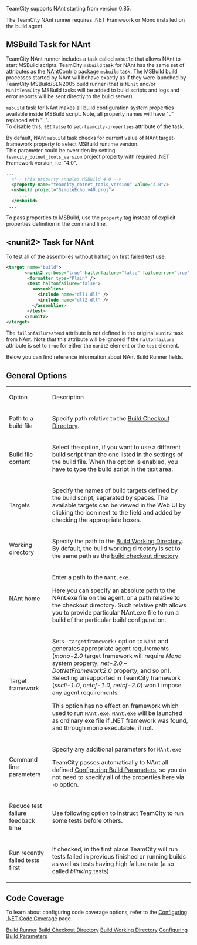 [//]: # (title: NAnt)
[//]: # (auxiliary-id: NAnt)
TeamCity supports NAnt starting from version 0.85.

<note>

The TeamCity NAnt runner requires .NET Framework or Mono installed on the build agent.
</note>

## MSBuild Task for NAnt


TeamCity NAnt runner includes a task called `msbuild` that allows NAnt to start MSBuild scripts. TeamCity `msbuild` task for NAnt has the same set of attributes as the [NAntContrib package](http://nantcontrib.sourceforge.net) `msbuild` task. The MSBuild build processes started by NAnt will behave exactly as if they were launched by TeamCity MSBuild/SLN2005 build runner (that is `NUnit` and/or `NUnitTeamCity` MSBuild tasks will be added to build scripts and logs and error reports will be sent directly to the build server).


<note>

`msbuild` task for NAnt makes all build configuration system properties available inside MSBuild script. Note, all property names will have "`.`" replaced with "`_`".   
To disable this, set `false` to `set-teamcity-properties` attribute of the task.
</note>



By default, NAnt `msbuild` task checks for current value of NAnt target\-framework property to select MSBuild runtime version.  
This parameter could be overriden by setting `teamcity_dotnet_tools_version` project property with required .NET Framework version, i.e. "4.0".


```XML
...
  <!-- this property enables MSBuild 4.0 -->
  <property name="teamcity_dotnet_tools_version" value="4.0"/>
  <msbuild project="SimpleEcho.v40.proj">
     ...
  </msbuild>
 ...

```



<note>

To pass properties to MSBuild, use the `property` tag instead of explicit properties definition in the command line.
</note>



## &lt;nunit2&gt; Task for NAnt

To test all of the assemblies without halting on first failed test use:

```XML
<target name="build">
       <nunit2 verbose="true" haltonfailure="false" failonerror="true" failonfailureatend="true">
        <formatter type="Plain" />
        <test haltonfailure="false">
          <assemblies>
            <include name="dll1.dll" />
            <include name="dll2.dll" />
          </assemblies>
        </test>
       </nunit2>
</target>

```


<note>

The `failonfailureatend` attribute is not defined in the original `NUnit2` task from NAnt. Note that this attribute will be ignored if the `haltonfailure` attribute is set to `true` for either the `nunit2` element or the `test` element.
</note>



Below you can find reference information about NAnt Build Runner fields.



## General Options



<table>
<tr>


<td>

Option 


</td>


<td>

Description 


</td>
</tr>
<tr>


<td>

Path to a build file 


</td>


<td>

Specify path relative to the [Build Checkout Directory](build-checkout-directory.md). 



</td>
</tr>
<tr>


<td>

Build file content 


</td>


<td>

Select the option, if you want to use a different build script than the one listed in the settings of the build file. When the option is enabled, you have to type the build script in the text area.  


</td>
</tr>
<tr>


<td>

Targets 


</td>


<td>

Specify the names of build targets defined by the build script, separated by spaces. The available targets can be viewed in the Web UI by clicking the icon next to the field and added by checking the appropriate boxes.


</td>
</tr>
<tr>


<td>

Working directory 


</td>


<td>

Specify the path to the [Build Working Directory](build-working-directory.md). By default, the build working directory is set to the same path as the [build checkout directory](build-checkout-directory.md). 


</td>
</tr>
<tr>


<td>

 NAnt home 


</td>


<td>

Enter a path to the `NAnt.exe`. 


<tip>

Here you can specify an absolute path to the NAnt.exe file on the agent, or a path relative to the checkout directory. Such relative path allows you to provide particular NAnt.exe file to run a build of the particular build configuration.
</tip>



</td>
</tr>
<tr>


<td>

Target framework 


</td>


<td>

Sets `-targetframework:` option to `NAnt` and generates appropriate agent requirements (_mono\-2.0_ target framework will require _Mono_ system property, _net\-2.0_ – _DotNetFramework2.0_ property, and so on). Selecting unsupported in TeamCity framework (_sscli-1.0_, _netcf-1.0_, _netcf-2.0_) won't impose any agent requirements. 


<warning>

This option has no effect on framework which used to run `NAnt.exe`. `NAnt.exe` will be launched as ordinary exe file if .NET framework was found, and through mono executable, if not.
</warning>



</td>
</tr>
<tr>


<td>

Command line parameters 


</td>


<td>

Specify any additional parameters for `NAnt.exe` 


<tip>

TeamCity passes automatically to NAnt all defined [Configuring Build Parameters](configuring-build-parameters.md), so you do not need to specify all of the properties here via  `-D` option.
</tip>



</td>
</tr>
<tr>


<td>

Reduce test failure feedback time 


</td>


<td>

Use following option to instruct TeamCity to run some tests before others. 


</td>
</tr>
<tr>


<td>

Run recently failed tests first 


</td>


<td>

If checked, in the first place TeamCity will run tests failed in previous finished or running builds as well as tests having high failure rate (a so called _blinking_ tests) 


</td>
</tr>
</table>


## Code Coverage

To learn about configuring code coverage options, refer to the [Configuring .NET Code Coverage](configuring-.net-code-coverage.md) page.


<seealso>
        <category ref="concepts">
            <a href="build-runner.md">Build Runner</a>
            <a href="build-checkout-directory.md">Build Checkout Directory</a>
            <a href="build-working-directory.md">Build Working Directory</a>
        </category>
        <category ref="admin-guide">
            <a href="configuring-build-parameters.md">Configuring Build Parameters</a>
        </category>
</seealso>